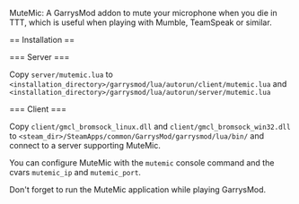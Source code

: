 MuteMic: A GarrysMod addon to mute your microphone when you die in TTT, which is useful when playing with Mumble, TeamSpeak or similar.

== Installation ==

=== Server ===

Copy `server/mutemic.lua` to `<installation_directory>/garrysmod/lua/autorun/client/mutemic.lua` and `<installation_directory>/garrysmod/lua/autorun/server/mutemic.lua`

=== Client ===

Copy `client/gmcl_bromsock_linux.dll` and `client/gmcl_bromsock_win32.dll` to `<steam_dir>/SteamApps/common/GarrysMod/garrysmod/lua/bin/` and connect to a server supporting MuteMic.

You can configure MuteMic with the `mutemic` console command and the cvars `mutemic_ip` and `mutemic_port`.

Don't forget to run the MuteMic application while playing GarrysMod.
